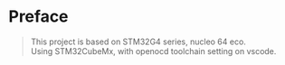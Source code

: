 # Preface
>   This project is based on STM32G4 series, nucleo 64 eco.<br>
>   Using STM32CubeMx, with openocd toolchain setting on vscode. 